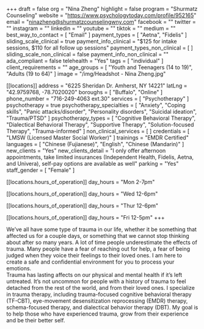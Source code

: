 +++
draft = false
org = "Nina Zheng"
highlight = false
program = "Shurmatz Counseling"
website = "https://www.psychologytoday.com/profile/952165"
email = "ninazheng@shurmatzcounselingwny.com"
facebook = ""
twitter = ""
instagram = ""
linkedin = ""
youtube = ""
tiktok = ""
medium = ""
best_way_to_contact = [ "Email" ]
payment_types = [ "Aetna", "Fidelis" ]
sliding_scale_clinical = true
payment_info_clinical = "$125 for intake sessions, $110 for all follow up sessions"
payment_types_non_clinical = [ ]
sliding_scale_non_clinical = false
payment_info_non_clinical = ""
ada_compliant = false
telehealth = "Yes"
tags = [ "individual" ]
client_requirements = ""
age_groups = [ "Youth and Teenagers (14 to 19)", "Adults (19 to 64)" ]
image = "/img/Headshot - Nina Zheng.jpg"

[[locations]]
address = "6225 Sheridan Dr. Amherst, NY 14221"
latLng = "42.9759768, -78.7020020"
boroughs = [ "Buffalo", "Online" ]
phone_number = "716-249-4063 ext.30"
services = [ "Psychotherapy" ]
psychotherapy = true
psychotherapy_specialties = [
  "Anxiety",
  "Coping skills",
  "Panic attacks/disorder",
  "Personality disorders",
  "Suicidal ideation",
  "Trauma/PTSD"
]
psychotherapy_types = [
  "Cognitive Behavioral Therapy",
  "Dialectical Behavioral Therapy",
  "Supportive Therapy",
  "Solution-focused Therapy",
  "Trauma-informed"
]
non_clinical_services = [ ]
credentials = [ "LMSW (Licensed Master Social Worker)" ]
trainings = "EMDR Certified"
languages = [ "Chinese (Fujianese)", "English", "Chinese (Mandarin)" ]
new_clients = "Yes"
new_clients_detail = "I only offer afternoon appointments, take limited insurances (Independent Health, Fidelis, Aetna, and Univera), self-pay options are available as well"
parking = "Yes"
staff_gender = [ "Female" ]

  [[locations.hours_of_operation]]
  day_hours = "Mon 2-7pm"

  [[locations.hours_of_operation]]
  day_hours = "Wed 12-6pm"

  [[locations.hours_of_operation]]
  day_hours = "Thur 12-6pm"

  [[locations.hours_of_operation]]
  day_hours = "Fri 12-5pm"
+++

We’ve all have some type of trauma in our life, whether it be something that affected us for a couple days, or something that we cannot stop thinking about after so many years. A lot of time people underestimate the effects of trauma. Many people have a fear of reaching out for help, a fear of being judged when they voice their feelings to their loved ones. I am here to create a safe and confidential environment for you to process your emotions. <br>
Trauma has lasting affects on our physical and mental health if it’s left untreated. It’s not uncommon for people with a history of trauma to feel detached from the rest of the world, and from their loved ones. I specialize in trauma therapy, including trauma-focused cognitive behavioral therapy (TF-CBT), eye-movement desensitization reprocessing (EMDR) therapy, schema-focused therapy, and dialectical behavior therapy (DBT). My goal is to help those who have experienced trauma, grow from their experience and be their better self. <br>
